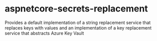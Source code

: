 # aspnetcore-secrets-replacement
Provides a default implementation of a string replacement service that replaces keys with values and an implementation of a key replacement service that abstracts Azure Key Vault
